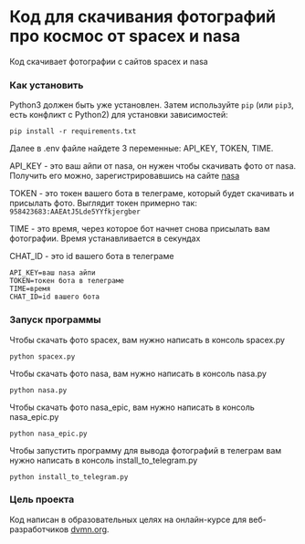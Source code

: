 # Код для скачивания фотографий про космос от spacex и nasa

Код скачивает фотографии с сайтов spacex и nasa

### Как установить 

Python3 должен быть уже установлен. 
Затем используйте `pip` (или `pip3`, есть конфликт с Python2) для установки зависимостей:
```
pip install -r requirements.txt
```

Далее в .env файле найдете 3 переменные: API_KEY, TOKEN, TIME. 

API_KEY - это ваш айпи от nasa, он нужен чтобы скачивать фото от nasa. Получить его можно, зарегистрировавшись на сайте [nasa](https://api.nasa.gov/)

TOKEN - это токен вашего бота в телеграме, который будет скачивать и присылать фото. Выглядит токен примерно так: `958423683:AAEAtJ5Lde5YYfkjergber`

TIME - это время, через которое бот начнет снова присылать вам фотографии. Время устанавливается в секундах

CHAT_ID - это id вашего бота в телеграме

```
API_KEY=ваш nasa айпи
TOKEN=токен бота в телеграме
TIME=время
CHAT_ID=id вашего бота
```


### Запуск программы

Чтобы скачать фото spacex, вам нужно написать в консоль spacex.py

```
python spacex.py
```

Чтобы скачать фото nasa, вам нужно написать в консоль nasa.py

```
python nasa.py
```

Чтобы скачать фото nasa_epic, вам нужно написать в консоль nasa_epic.py

```
python nasa_epic.py
```

Чтобы запустить программу для вывода фотографий в телеграм вам нужно написать в консоль install_to_telegram.py

```
python install_to_telegram.py
```

### Цель проекта

Код написан в образовательных целях на онлайн-курсе для веб-разработчиков [dvmn.org](https://dvmn.org/).